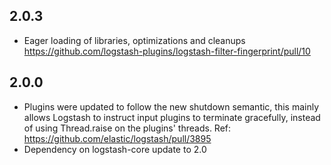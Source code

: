 ## 2.0.3
 - Eager loading of libraries, optimizations and cleanups https://github.com/logstash-plugins/logstash-filter-fingerprint/pull/10

## 2.0.0
 - Plugins were updated to follow the new shutdown semantic, this mainly allows Logstash to instruct input plugins to terminate gracefully,
   instead of using Thread.raise on the plugins' threads. Ref: https://github.com/elastic/logstash/pull/3895
 - Dependency on logstash-core update to 2.0

